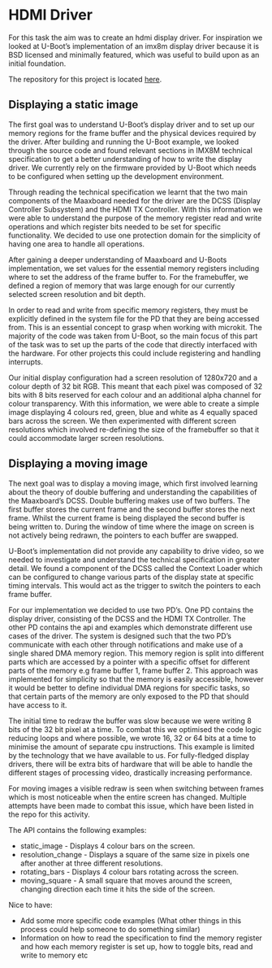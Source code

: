 # HDMI Driver

For this task the aim was to create an hdmi display driver. For inspiration we looked at U-Boot’s implementation of an imx8m display driver because it is BSD licensed and minimally featured, which was useful to build upon as an initial foundation.

The repository for this project is located [here](https://github.com/sel4devkit/sel4devkit-maaxboard-microkit-hdmi-driver).

## Displaying a static image

The first goal was to understand U-Boot’s display driver and to set up our memory regions for the frame buffer and the physical devices required by the driver. After building and running the U-Boot example, we looked through the source code and found relevant sections in IMX8M technical specification to get a better understanding of how to write the display driver. We currently rely on the firmware provided by U-Boot which needs to be configured when setting up the development environment.

Through reading the technical specification we learnt that the two main components of the Maaxboard needed for the driver are the DCSS (Display Controller Subsystem) and the HDMI TX Controller. With this information we were able to understand the purpose of the memory register read and write operations and which register bits needed to be set for specific functionality. We decided to use one protection domain for the simplicity of having one area to handle all operations. 

After gaining a deeper understanding of Maaxboard and U-Boots implementation, we set values for the essential memory registers including where to set the address of the frame buffer to. For the framebuffer, we defined a region of memory that was large enough for our currently selected screen resolution and bit depth.

In order to read and write from specific memory registers, they must be explicitly defined in the system file for the PD that they are being accessed from. This is an essential concept to grasp when working with microkit. The majority of the code was taken from U-Boot, so the main focus of this part of the task was to set up the parts of the code that directly interfaced with the hardware. For other projects this could include registering and handling interrupts. 

Our initial display configuration had a screen resolution of 1280x720 and a colour depth of 32 bit RGB. This meant that each pixel was composed of 32 bits with 8 bits reserved for each colour and an additional alpha channel for colour transparency. With this information, we were able to create a simple image displaying 4 colours red, green, blue and white as 4 equally spaced bars across the screen. We then experimented with different screen resolutions which involved re-defining the size of the framebuffer so that it could accommodate larger screen resolutions.


## Displaying a moving image

The next goal was to display a moving image, which first involved learning about the theory of double buffering and understanding the capabilities of the Maaxboard’s DCSS. Double buffering makes use of two buffers. The first buffer stores the current frame and the second buffer stores the next frame. Whilst the current frame is being displayed the second buffer is being written to. During the window of time where the image on screen is not actively being redrawn, the pointers to each buffer are swapped.

U-Boot’s implementation did not provide any capability to drive video, so we needed to investigate and understand the technical specification in greater detail. We found a component of the DCSS called the Context Loader which can be configured to change various parts of the display state at specific timing intervals. This would act as the trigger to switch the pointers to each frame buffer.

For our implementation we decided to use two PD’s. One PD contains the display driver, consisting of the DCSS and the HDMI TX Controller. The other PD contains the api and examples which demonstrate different use cases of the driver. The system is designed such that the two PD’s communicate with each other through notifications and make use of a single shared DMA memory region. This memory region is split into different parts which are accessed by a pointer with a specific offset for different parts of the memory e.g frame buffer 1, frame buffer 2. This approach was implemented for simplicity so that the memory is easily accessible, however it would be better to define individual DMA regions for specific tasks, so that certain parts of the memory are only exposed to the PD that should have access to it.

The initial time to redraw the buffer was slow because we were writing 8 bits of the 32 bit pixel at a time. To combat this we optimised the code logic reducing loops and where possible, we wrote 16, 32 or 64 bits at a time to minimise the amount of separate cpu instructions. This example is limited by the technology that we have available to us. For fully-fledged display drivers, there will be extra bits of hardware that will be able to handle the different stages of processing video, drastically increasing performance. 

For moving images a visible redraw is seen when switching between frames which is most noticeable when the entire screen has changed. Multiple attempts have been made to combat this issue, which have been listed in the repo for this activity.

The API contains the following examples:

* static_image - Displays 4 colour bars on the screen.
* resolution_change - Displays a square of the same size in pixels one after another at three different resolutions.
* rotating_bars - Displays 4 colour bars rotating across the screen.
* moving_square - A small square that moves around the screen, changing direction each time it hits the side of the screen.


Nice to have:

* Add some more specific code examples (What other things in this process could help someone to do something similar)
* Information on how to read the specification to find the memory register and how each memory register is set up, how to toggle bits, read and write to memory etc
